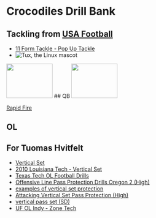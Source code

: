 # Crocodiles Drill Bank

## Tackling from [USA Football](https://usafootball.com/development-training/tackling-systems/)

- [11 Form Tackle - Pop Up Tackle](https://www.youtube.com/watch?v=_ELmfYad7Gw)
- ![Tux, the Linux mascot](https://i9.ytimg.com/vi/_ELmfYad7Gw/mq3.jpg?sqp=CNzR05AG&rs=AOn4CLAv27ydgEeYLdyVc6c0AyvzISabbg)
<img src="https://i9.ytimg.com/vi/_ELmfYad7Gw/mq3.jpg?sqp=CNzR05AG&rs=AOn4CLAv27ydgEeYLdyVc6c0AyvzISabbg" width="120" height="90">
## QB

<img src="https://videoapi-muybridge.vimeocdn.com/animated-thumbnails/image/0e33834c-461a-4581-bf50-f7fb7ba14647.gif?ClientID=vimeo-core-prod&Date=1643993204&Signature=d9096bce83815b089495fc67ee1dbe261e0ee516" width="120" height="90">

[Rapid Fire](https://www.youtube.com/watch?v=DG9MP0iV4pI)

## OL

## For Tuomas Hvitfelt
- [Vertical Set](<pdf/Offensive Line - Vertical Set.pdf>)
- [2010 Louisiana Tech - Vertical Set](https://vimeo.com/674363823)
- [Texas Tech OL Football Drills](https://vimeo.com/674363897)
- [Offensive Line Pass Protection Drills Oregon 2 (High)](https://vimeo.com/674377992)
- [examples of vertical set protection](https://vimeo.com/674377919)
- [Attacking Vertical Set Pass Protection (High)](https://vimeo.com/674378081)
- [vertical pass set (SD)](https://vimeo.com/674363837)
- [UF OL Indy - Zone Tech](https://vimeo.com/674363831)
